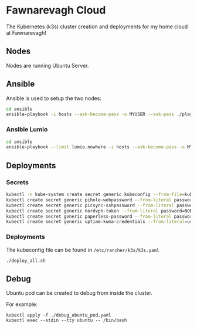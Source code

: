 # Fawnarevagh Cloud

The Kubernetes (k3s) cluster creation and deployments for my home cloud at Fawnarevagh!

## Nodes

Nodes are running Ubuntu Server.

## Ansible

Ansible is used to setup the two nodes:

```bash
cd ansible
ansible-playbook -i hosts --ask-become-pass -u MYUSER --ask-pass ./playbook.yml
```

### Ansible Lumio
```bash
cd ansible
ansible-playbook --limit lumio.nowhere -i hosts --ask-become-pass -u MYUSER --ask-pass ./lumio.yml --extra-vars "wifi_ssid=MYWIFISSID wifi_password=MYWIFIPASSWORD"
```

## Deployments

### Secrets

```bash
kubectl -n kube-system create secret generic kubeconfig --from-file=kubeconfig=PATHTOKUBECONFIG
kubectl create secret generic pihole-webpassword --from-literal password=PIHOLEPASSWORD
kubectl create secret generic picsync-sshpassword --from-literal password=SSHPASSWORD
kubectl create secret generic nordvpn-token --from-literal password=NORDVPNTOKEN
kubectl create secret generic paperless-password --from-literal password=PAPERLESSPASSWORD
kubectl create secret generic uptime-kuma-credentials --from-literal=username=USERNAME --from-literal=password=PASSWORD
```

### Deployments

The kubeconfig file can be found in `/etc/rancher/k3s/k3s.yaml`

```bash
./deploy_all.sh
```

## Debug

Ubuntu pod can be created to debug from inside the cluster.

For example:

```
kubectl apply -f ./debug_ubuntu_pod.yaml
kubectl exec --stdin --tty ubuntu -- /bin/bash
```

